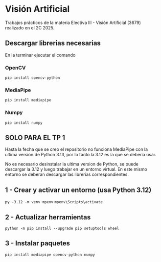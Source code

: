 # Visión Artificial
Trabajos prácticos de la materia Electiva III - Visión Artificial (3679) realizado en el 2C 2025.

## Descargar librerias necesarias 
En la terminar ejecutar el comando

### OpenCV
`pip install opencv-python`

### MediaPipe

`pip install mediapipe`

### Numpy
`pip install numpy`

## SOLO PARA EL TP 1
Hasta la fecha que se creo el repositorio no funciona MediaPipe con la ultima version de Python 3.13, por lo tanto la 3.12 es la que se deberia usar.

No es necesario desinstalar la ultima version de Python, se puede descargar la 3.12 y luego trabajar en un entorno virtual. En este mismo entorno se deberan descargar las librerias correspondientes.

## 1 - Crear y activar un entorno (usa Python 3.12)
`py -3.12 -m venv mpenv`
`mpenv\Scripts\activate`

## 2 - Actualizar herramientas
`python -m pip install --upgrade pip setuptools wheel`

## 3 - Instalar paquetes
`pip install mediapipe opencv-python numpy`
